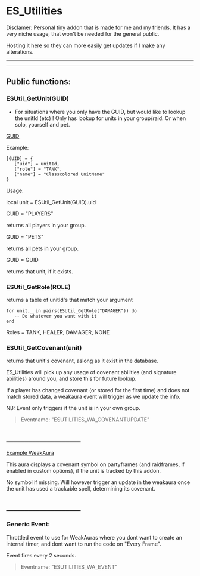 # ES_Utilities

Disclamer:
Personal tiny addon that is made for me and my friends.
It has a very niche usage, that won't be needed for the general public.

Hosting it here so they can more easily get updates if I make any alterations.

---
---

## Public functions:

### ESUtil_GetUnit(GUID)
- For situations where you only have the GUID, but would like to lookup the unitId (etc)
! Only has lookup for units in your group/raid. Or when solo, yourself and pet.

[GUID](https://wow.gamepedia.com/GUID)

Example:

    [GUID] = {
       ["uid"] = unitId,
       ["role"] = "TANK",
       ["name"] = "Classcolored UnitName"
    }

Usage:

local unit = ESUtil_GetUnit(GUID).uid

GUID = "PLAYERS"

returns all players in your group.

GUID = "PETS"

returns all pets in your group.

GUID = GUID

returns that unit, if it exists.

### ESUtil_GetRole(ROLE)

returns a table of unitId's that match your argument

    for unit,_ in pairs(ESUtil_GetRole("DAMAGER")) do
       -- Do whatever you want with it
    end

Roles = TANK, HEALER, DAMAGER, NONE



### ESUtil_GetCovenant(unit)

returns that unit's covenant, aslong as it exist in the database.

ES_Utilities will pick up any usage of covenant abilities (and signature abilities) around you, and store this for future lookup.

If a player has changed covenant (or stored for the first time) and does not match stored data, a weakaura event will trigger as we update the info.

NB: Event only triggers if the unit is in your own group.

> Eventname: "ESUTILITIES_WA_COVENANTUPDATE"

## ____________________
[Example WeakAura](https://wago.io/asOal1H-H)

This aura displays a covenant symbol on partyframes (and raidframes, if enabled in custom options), if the unit is tracked by this addon.

No symbol if missing. Will however trigger an update in the weakaura once the unit has used a trackable spell, determining its covenant.
## ____________________


### Generic Event:

Throttled event to use for WeakAuras where you dont want to create an internal timer, and dont want to run the code on "Every Frame".

Event fires every 2 seconds.

> Eventname: "ESUTILITIES_WA_EVENT"
